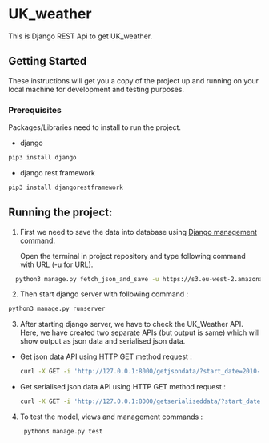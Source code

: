# UK_weather
This is Django REST Api to get UK_weather.
## Getting Started
These instructions will get you a copy of the project up and running on your local machine for development and testing purposes. 
### Prerequisites
Packages/Libraries need to install to run the project.
* django
```bash
pip3 install django
```
* django rest framework
```bash
pip3 install djangorestframework
```
## Running the project: 
1.  First we need to save the data into database using [Django management command](https://docs.djangoproject.com/en/2.1/howto/custom-management-commands/).</br>

    Open the terminal in project repository and type following command with URL (-u for URL).</br>
  ```bash
    python3 manage.py fetch_json_and_save -u https://s3.eu-west-2.amazonaws.com/interview-question-data/metoffice/Tmin-Wales.json
  ```
2.  Then start django server with following command :</br>
 ```bash
 python3 manage.py runserver
 ```
3. After starting django server, we have to check the UK_Weather API.</br>
   Here, we have created two separate APIs (but output is same) which will show output as json data and serialised json data.</br>
  * Get json data API using HTTP GET method request :</br>
    ```bash
    curl -X GET -i 'http://127.0.0.1:8000/getjsondata/?start_date=2010-01&end_date=2010-12&location=Wales&metric=Tmax'
    ```
  * Get serialised json data API using HTTP GET method request :</br>
    ```bash
    curl -X GET -i 'http://127.0.0.1:8000/getserialiseddata/?start_date=2010-01&end_date=2010-12&location=Wales&metric=Tmin'
    ``` 
4. To test the model, views and management commands :</br>
   ```bash
    python3 manage.py test
   ```
   

